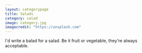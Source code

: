 ```yaml
---
layout: categorypage
title: Salads
category: salad
image: category.jpg
imagecredit: "https://unsplash.com"
---
```

I'd write a balad for a salad. Be it fruit or vegetable, they're always acceptable.